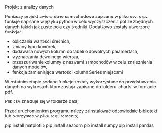 Projekt z analizy danych

Poniższy projekt zwiera dane samochodowe zapisane w pliku csv. oraz funkcje napisane w języku python w celu 
wyczyszczenia pól ze zbędnych danych takich jak puste pola czy średniki. Dodatkowo zostały utworzone funkcje:

- obliczania wartości średnich, 
- zmiany typu komórek, 
- dodawana nowych kolumn do tabeli o dowolnych paramertach, 
- wyznaczania dowolnego wiersza,
- przeszukiwanie kolumny z nazwami samochodów w celu znaleznienia danych modelów,
- funkcja zamieniająca wartości kolumn Series miejscami

W ostatnim etapie podane funkcje zostały wykorzystane do przedstawienia danych na wykresach które zostaja zapisane do folderu 'charts' w formacie pdf.

Plik csv znajduje się w folderze data;

Przed uruchomieniem programu należy zainstalować odpowiednie biblioteki lub skorzystac w pliku requirements;

pip install matplotlib
pip install seaborn
pip install numpy
pip install pandas